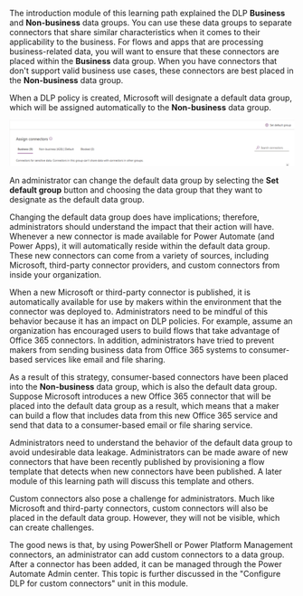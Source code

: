 The introduction module of this learning path explained the 
DLP **Business** and **Non-business** data groups. 
You can use these data groups to separate connectors that share similar 
characteristics when it comes to their applicability to the business. 
For flows and apps that are processing business-related data, you will 
want to ensure that these connectors are placed within the **Business** 
data group. When you have connectors that don't support valid business 
use cases, these connectors are best placed in the **Non-business** 
data group.

When a DLP policy is created, Microsoft will designate a default data group, 
which will be assigned automatically to the **Non-business** 
data group.

![default](../media/1-default-update.png)

An administrator can change the default data group by selecting the **Set default group** button and choosing the data group that they want to designate as the default data group.

Changing the default data group does have implications; therefore, administrators
should understand the impact that their action will have. Whenever a new
connector is made available for Power Automate (and Power Apps), it will
automatically reside within the default data group. These new connectors
can come from a variety of sources, including Microsoft, third-party
connector providers, and custom connectors from inside your organization.

When a new Microsoft or third-party connector is published, it is
automatically available for use by makers within the environment that
the connector was deployed to. Administrators need to be mindful of this
behavior because it has an impact on DLP policies. For example, assume
an organization has encouraged users to build flows that take advantage
of Office 365 connectors. In addition, administrators have tried to
prevent makers from sending business data from Office 365 systems to
consumer-based services like email and file sharing. 

As a result of this strategy, consumer-based connectors have been placed 
into the **Non-business** data group, which is also the default 
data group. Suppose Microsoft introduces a new Office 365 connector that will
be placed into the default data group as a result, which means that a
maker can build a flow that includes data from this new Office 365
service and send that data to a consumer-based email or file sharing
service.

Administrators need to understand the behavior of the
default data group to avoid undesirable data leakage. Administrators can
be made aware of new connectors that have been recently published by
provisioning a flow template that detects when new connectors have been
published. A later module of this learning path will discuss this template and others.

Custom connectors also pose a challenge for administrators. Much like
Microsoft and third-party connectors, custom connectors will also be
placed in the default data group. However, they will not be visible,
which can create challenges. 

The good news is that, by using PowerShell or Power Platform Management 
connectors, an administrator can add custom connectors to a data group. 
After a connector has been added, it can be managed through the Power 
Automate Admin center. This topic is further discussed in the 
"Configure DLP for custom connectors" unit in this module.
